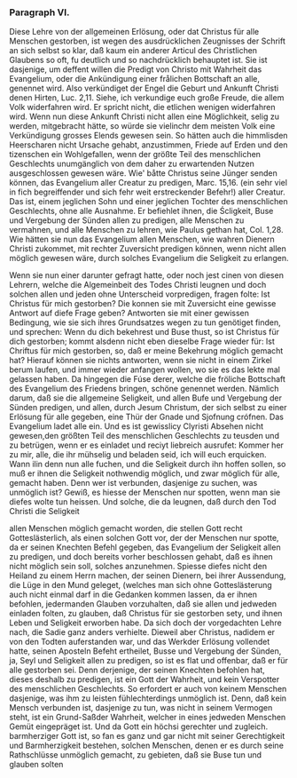 
<!-- Seite 174 , content-0132.xml -->

### Paragraph  VI. ###

Diese Lehre von der allgemeinen Erlösung, 
oder dat Christus für alle Menschen gestorben, ist
wegen des ausdrücklichen Zeugnisses der Schrift an sich
selbst so klar, daß kaum ein anderer Articul des Christlichen 
Glaubens so oft, fu deutlich und so nachdrücklich behauptet
ist. Sie ist dasjenige, um deffent willen die 
Predigt von Christo mit Wahrheit das Evangelium, 
oder die Ankündigung einer frålichen Bottschaft
an alle, genennet wird. Also verkündiget der Engel die 
Geburt und Ankunft Christi denen Hirten, Luc. 2,11. 
Siehe, ich verkundige euch große Freude, die allem 
Volk widerfahren wird. Er spricht nicht, die 
etlichen wenigen widerfahren wird. Wenn nun 
diese Ankunft Christi nicht allen eine Möglichkeit, selig 
zu werden, mitgebracht hätte, so würde sie vielinchr dem 
meisten Volk eine Verkündigung grosses Elends gewesen 
sein. So hätten auch die himmlisden Heerscharen 
nicht Ursache gehabt, anzustimmen, Friede 
auf Erden und den tizenschen ein Wohlgefallen, 
wenn der größte Teil des menschlichen Geschlechts 
unumgänglich von dem daher zu erwartenden Nutzen 
ausgeschlossen gewesen wäre. Wie' båtte Christus 
seine Jünger senden können, das Evangelium aller 
Creatur zu predigen, Marc. 15,16. (ein sehr viel 
in fich begreiffender und sich fehr weit erstreckender 
Befehr!) aller Creatur. Das ist, einem jeglichen 
Sohn und einer jeglichen Tochter des menschlichen 
Geschlechts, ohne alle Ausnahme. Er befiehlet 
ihnen, die Ścligkeit, Buse und Vergebung der 
Sünden allen zu predigen, alle Menschen zu vermahnen, 
und alle Menschen zu lehren, wie Paulus 
gethan hat, Col. 1,28. Wie hätten sie nun 
das Evangelium allen Menschen, wie wahren Dienern 
Christi zukommet, mit rechter Zuversicht predigen 
können, wenn nicht allen möglich gewesen wäre, 
durch solches Evangelium die Seligkeit zu erlangen.
<!--  Seite 176 , content-0134.xml -->
Wenn sie nun einer darunter gefragt hatte, oder noch 
jest cinen von diesen Lehrern, welche die Algemeinbeit 
des Todes Christi leugnen und doch solchen allen 
und jeden ohne Unterscheid vorpredigen, fragen folte: 
Ist Christus für mich gestorben? Die konnen sie 
mit Zuversicht eine gewisse Antwort auf diefe Frage 
geben? Antworten sie mit einer gewissen Bedingung, 
wie sie sich ihres Grundsatzes wegen zu tun genötiget 
finden, und sprechen: Wenn du dich bekehrest 
und Buse thust, so ist Christus für dich gestorben; 
kommt alsdenn nicht eben dieselbe Frage 
wieder für: Ist Chriftus für mich gestorben, so, 
daß er meine Bekehrung möglich gemacht hat? 
Hierauf können sie nichts antworten, wenn sie nicht in 
einem Zirkel berum laufen, und immer wieder anfangen
wollen, wo sie es das lekte mal gelassen haben. Da 
hingegen die Fúse derer, welche die fröliche Bottschaft 
des Evangelium des Friedens bringen, schöne genennet 
werden. Nämlich darum, daß sie die allgemeine 
Seligkeit, und allen Bufe und Vergebung der 
Sünden predigen, und allen, durch Jesum Christum, 
der sich selbst zu einer Erlösung für alle gegeben, 
eine Thür der Gnade und Sjofnung crófnen. Das 
Evangelium ladet alle ein. Und es ist gewisslicy Clyristi 
Absehen nicht gewesen,den größten Teil des menschlichen 
Geschlechts zu teusden und zu betrügen, wenn er 
es einladet und reciyt liebreich ausrufet: Kommer her 
zu mir, alle, die ihr mühselig und beladen seid, 
ich will euch erquicken. Wann ilin denn nun alle 
fuchen, und die Seligkeit durch ihn hoffen sollen, so 
muß er ihnen die Seligkeit nothwendig möglich, 
und zwar möglich für alle, gemacht haben. Denn 
wer ist verbunden, dasjenige zu suchen, was unmöglich 
ist? Gewiß, es hiesse der Menschen nur spotten, 
wenn man sie diefes wolte tun heissen. Und solche, 
die da leugnen, daß durch den Tod Christi die Seligkeit 
<!--  Seite 177 -->
allen Menschen möglich gemacht worden, die 
stellen Gott recht Gotteslästerlich, als einen solchen 
Gott vor, der der Menschen nur spotte, da er seinen 
Knechten Befehl gegeben, das Evangelium der Seligkeit 
allen zu predigen, und doch bereits vorher beschlossen 
gehabt, daß es ihnen nicht möglich sein soll, 
solches anzunehmen. Spiesse diefes nicht den Heiland 
zu einem Herrn machen, der seinen Dienern, bei ihrer 
Aussendung, die Lüge in den Mund geleget, 
(welches man sich ohne Gotteslästerung auch nicht einmal 
darf in die Gedanken kommen lassen, da er ihnen 
befohlen, jedermanden Glauben vorzuhalten, daß 
sie allen und jedweden einladen folten, zu glauben, 
daß Christus für sie gestorben sety, und ihnen Leben und 
Seligkeit erworben habe. Da sich doch der vorgedachten 
Lehre nach, die Sadie ganz anders verhielte. 
Dieweil aber Christus, nadidem er von den Todten 
auferstanden war, und das Werkder Erlösung vollendet 
hatte, seinen Aposteln Befeht ertheilet, Busse und Vergebung 
der Sünden, ja, Seyl und Seligkeit allen 
zu predigen, so ist es flat und offenbar, daß er für alle 
gestorben sei. Denn derjenige, der seinen Knechten 
befohlen hat, dieses deshalb zu predigen, ist ein Gott der 
Wahrheit, und kein Verspotter des menschlichen Geschlechts. 
So erfordert er auch von keinem Menschen 
dasjenige, was ihm zu leisten fühlechterdings unmöglich
ist. Denn, daß kein Mensch verbunden ist, dasjenige
zu tun, was nicht in seinem Vermogen  steht, 
ist ein Grund-Saßder Wahrheit, welcher in eines 
jedweden Menschen Gemüt eingepräget ist. Und da 
Gott ein höchsi gerechter und zugleich. barmherziger 
Gott ist, so fan es ganz und gar nicht mit seiner Gerechtigkeit 
und Barmherzigkeit bestehen, solchen Menschen,
denen er es durch seine Rathschlüsse unmöglich gemacht, 
zu gebieten, daß sie Buse tun und glauben 
solten
